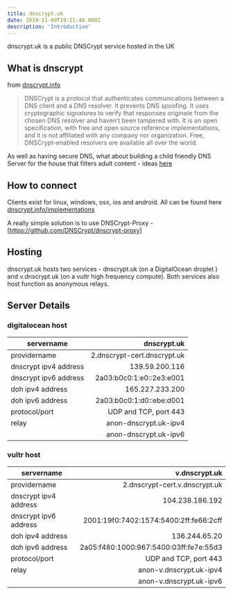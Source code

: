 ```yaml
---
title: dnscrypt.uk
date: 2019-11-09T19:21:40.000Z
description: 'Introduction'
---
```


dnscrypt.uk is a public DNSCrypt service hosted in the UK

## What is dnscrypt
from [dnscrypt.info](https://dnscrypt.info)

> DNSCrypt is a protocol that authenticates communications between a DNS client and a DNS resolver. It prevents DNS spoofing. It uses cryptographic signatures to verify that responses originate from the chosen DNS resolver and haven’t been tampered with.
> It is an open specification, with free and open source reference implementations, and it is not affiliated with any company nor organization.
> Free, DNSCrypt-enabled resolvers are available all over the world.

As well as having secure DNS, what about building a child friendly DNS Server for the house that filters adult content - ideas [here](https://wiki.alpinelinux.org/wiki/DNSCrypt-Proxy)

## How to connect

Clients exist for linux, windows, osx, ios and android.  All can be found here
[dnscrypt.info/implementations](https://dnscrypt.info/implementations)

A really simple solution is to use DNSCrypt-Proxy - [https://github.com/DNSCrypt/dnscrypt-proxy]

## Hosting
dnscrypt.uk hosts two services - dnscrypt.uk (on a DigitalOcean droplet ) and v.dnscrypt.uk (on a vultr high frequency compute).
Both services also host function as anonymous relays.

## Server Details
### digitalocean host

| servername    |                     dnscrypt.uk |
|---------------|--------------------------------:|
| providername  |     2.dnscrypt-cert.dnscrypt.uk |
| dnscrypt ipv4 address  |                  139.59.200.116 |
| dnscrypt ipv6 address  |        2a03:b0c0:1:e0::2e3:e001 |
| doh ipv4 address  |                  165.227.233.200 |
| doh ipv6 address  |        2a03:b0c0:1:d0::ebe:d001 |
| protocol/port |           UDP and TCP, port 443 |
| relay        |            anon-dnscrypt.uk-ipv4 |
|                |          anon-dnscrypt.uk-ipv6 |

### vultr host

| servername    |v.dnscrypt.uk |
|---------------|---------------------------------------:|
| providername  | 2.dnscrypt-cert.v.dnscrypt.uk |
| dnscrypt ipv4 address  | 104.238.186.192 |
| dnscrypt ipv6 address  | 2001:19f0:7402:1574:5400:2ff:fe66:2cff |
| doh ipv4 address  |              136.244.65.20  |
| doh ipv6 address  |    2a05:f480:1000:967:5400:03ff:fe7e:55d3|
| protocol/port |UDP and TCP, port 443 |
| relay         |anon-v.dnscrypt.uk-ipv4 |
|               |anon-v.dnscrypt.uk-ipv6  |



